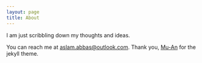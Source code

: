 ```yaml
---
layout: page
title: About
---
```

I am just scribbling down my thoughts and ideas. 

You can reach me at [aslam.abbas@outlook.com](mail:aslam.abbas@outlook.com). 
Thank you, [Mu-An](http://muan.co) for the jekyll theme.
